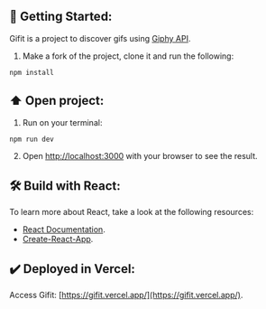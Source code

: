 ## 🚀 Getting Started:

Gifit is a project to discover gifs using [Giphy API](https://developers.giphy.com/).

1. Make a fork of the project, clone it and run the following:

```bash
npm install
```

## ⬆️ Open project:

1. Run on your terminal:

```bash
npm run dev
```

2. Open [http://localhost:3000](http://localhost:3000) with your browser to see the result.

## 🛠️ Build with React:

To learn more about React, take a look at the following resources:

- [React Documentation](https://es.reactjs.org/).
- [Create-React-App](https://create-react-app.dev/docs/getting-started/).

## ✔️ Deployed in Vercel:

Access Gifit: [https://gifit.vercel.app/](https://gifit.vercel.app/).

